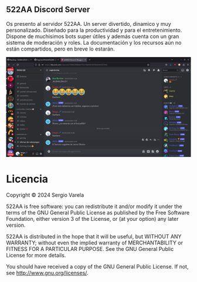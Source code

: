 ## 522AA Discord Server
Os presento al servidor 522AA. Un server divertido, dinamico y muy personalizado. 
Diseñado para la productividad y para el entretenimiento. 
Dispone de muchisimos bots super útiles y además cuenta con un gran sistema de moderación y roles.
La documentación y los recursos aún no están compartidos, pero en breve lo estarán.

![522AA](discord522aa2023.png)


# Licencia
Copyright © 2024 Sergio Varela

522AA is free software: you can redistribute it and/or modify it under the terms of the GNU General Public License as published by the Free Software Foundation, either version 3 of the License, or (at your option) any later version.

522AA is distributed in the hope that it will be useful, but WITHOUT ANY WARRANTY; without even the implied warranty of MERCHANTABILITY or FITNESS FOR A PARTICULAR PURPOSE. See the GNU General Public License for more details.

You should have received a copy of the GNU General Public License. If not, see http://www.gnu.org/licenses/.

